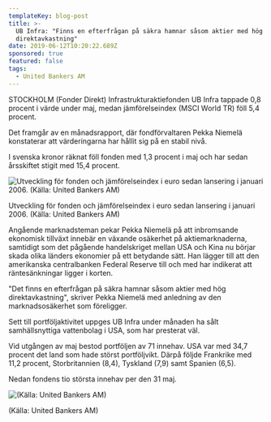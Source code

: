 ```yaml
---
templateKey: blog-post
title: >-
  UB Infra: "Finns en efterfrågan på säkra hamnar såsom aktier med hög
  direktavkastning"
date: 2019-06-12T10:20:22.689Z
sponsored: true
featured: false
tags:
  - United Bankers AM
---
```

STOCKHOLM (Fonder Direkt) Infrastrukturaktiefonden UB Infra tappade 0,8 procent i värde under maj, medan jämförelseindex (MSCI World TR) föll 5,4 procent.



Det framgår av en månadsrapport, där fondförvaltaren Pekka Niemelä konstaterar att värderingarna har hållit sig på en stabil nivå.



I svenska kronor räknat föll fonden med 1,3 procent i maj och har sedan årsskiftet stigit med 15,4 procent.

![Utveckling för fonden och jämförelseindex i euro sedan lansering i januari 2006. (Källa: United Bankers AM)](/img/ub12jun3.png)

<span class="image-caption">Utveckling för fonden och jämförelseindex i euro sedan lansering i januari 2006. (Källa: United Bankers AM)</span>

Angående marknadsteman pekar Pekka Niemelä på att inbromsande ekonomisk tillväxt innebär en växande osäkerhet på aktiemarknaderna, samtidigt som det pågående handelskriget mellan USA och Kina nu börjar skada olika länders ekonomier på ett betydande sätt. Han lägger till att den amerikanska centralbanken Federal Reserve till och med har indikerat att räntesänkningar ligger i korten.



"Det finns en efterfrågan på säkra hamnar såsom aktier med hög direktavkastning", skriver Pekka Niemelä med anledning av den marknadsosäkerhet som föreligger.



Sett till portföljaktivitet uppges UB Infra under månaden ha sålt samhällsnyttiga vattenbolag i USA, som har presterat väl.



Vid utgången av maj bestod portföljen av 71 innehav. USA var med 34,7 procent det land som hade störst portföljvikt. Därpå följde Frankrike med 11,2 procent, Storbritannien (8,4), Tyskland (7,9) samt Spanien (6,5).



Nedan fondens tio största innehav per den 31 maj.

![(Källa: United Bankers AM)](/img/ub12jun4.png)

<span class="image-caption">(Källa: United Bankers AM)</span>
